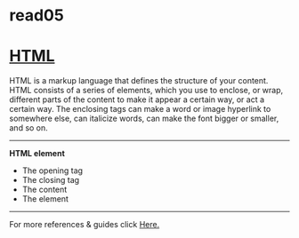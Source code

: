 # read05
# [HTML](https://developer.mozilla.org/en-US/docs/Web/HTML)

HTML is a markup language that defines the structure of your content. HTML consists of a series of elements, which you use to enclose, or wrap, different parts of the content to make it appear a certain way, or act a certain way. The enclosing tags can make a word or image hyperlink to somewhere else, can italicize words, can make the font bigger or smaller, and so on.

---
**HTML element**

- The opening tag
- The closing tag
- The content
- The element

---

For more references & guides click [Here.](https://developer.mozilla.org/en-US/docs/Web/HTML)
